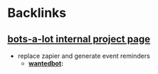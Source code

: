
# Backlinks
## [bots-a-lot internal project page](<bots-a-lot internal project page.md>)
- replace zapier and generate event reminders
    - **[wantedbot](<wantedbot.md>):**

